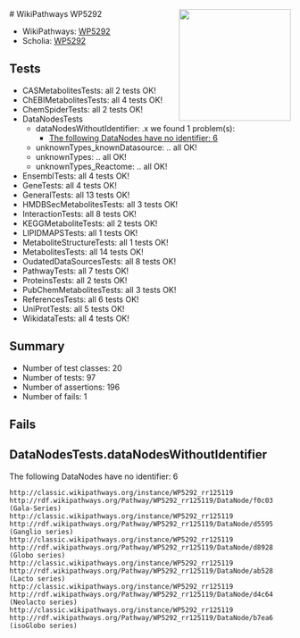 <img style="float: right; width: 200px" src="https://upload.wikimedia.org/wikipedia/commons/thumb/8/83/Wplogo_with_text_500.png/640px-Wplogo_with_text_500.png" />
# WikiPathways WP5292

* WikiPathways: [WP5292](https://wikipathways.org/pathways/WP5292)
* Scholia: [WP5292](https://scholia.toolforge.org/wikipathways/WP5292)
## Tests
* CASMetabolitesTests: all 2 tests OK!
* ChEBIMetabolitesTests: all 4 tests OK!
* ChemSpiderTests: all 2 tests OK!
* DataNodesTests
    * dataNodesWithoutIdentifier: .x we found 1 problem(s):
        * [The following DataNodes have no identifier: 6](#d2d32fa5)
    * unknownTypes_knownDatasource: .. all OK!
    * unknownTypes: .. all OK!
    * unknownTypes_Reactome: .. all OK!
* EnsemblTests: all 4 tests OK!
* GeneTests: all 4 tests OK!
* GeneralTests: all 13 tests OK!
* HMDBSecMetabolitesTests: all 3 tests OK!
* InteractionTests: all 8 tests OK!
* KEGGMetaboliteTests: all 2 tests OK!
* LIPIDMAPSTests: all 1 tests OK!
* MetaboliteStructureTests: all 1 tests OK!
* MetabolitesTests: all 14 tests OK!
* OudatedDataSourcesTests: all 8 tests OK!
* PathwayTests: all 7 tests OK!
* ProteinsTests: all 2 tests OK!
* PubChemMetabolitesTests: all 3 tests OK!
* ReferencesTests: all 6 tests OK!
* UniProtTests: all 5 tests OK!
* WikidataTests: all 4 tests OK!


## Summary

* Number of test classes: 20
* Number of tests: 97
* Number of assertions: 196
* Number of fails: 1

## Fails

<a name="d2d32fa5" />

## DataNodesTests.dataNodesWithoutIdentifier

The following DataNodes have no identifier: 6
```
http://classic.wikipathways.org/instance/WP5292_rr125119 http://rdf.wikipathways.org/Pathway/WP5292_rr125119/DataNode/f0c03 (Gala-Series)
http://classic.wikipathways.org/instance/WP5292_rr125119 http://rdf.wikipathways.org/Pathway/WP5292_rr125119/DataNode/d5595 (Ganglio series)
http://classic.wikipathways.org/instance/WP5292_rr125119 http://rdf.wikipathways.org/Pathway/WP5292_rr125119/DataNode/d8928 (Globo series)
http://classic.wikipathways.org/instance/WP5292_rr125119 http://rdf.wikipathways.org/Pathway/WP5292_rr125119/DataNode/ab528 (Lacto series)
http://classic.wikipathways.org/instance/WP5292_rr125119 http://rdf.wikipathways.org/Pathway/WP5292_rr125119/DataNode/d4c64 (Neolacto series)
http://classic.wikipathways.org/instance/WP5292_rr125119 http://rdf.wikipathways.org/Pathway/WP5292_rr125119/DataNode/b7ea6 (isoGlobo series)
```

